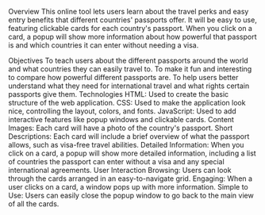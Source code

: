 Overview
This online tool lets users learn about the travel perks and easy entry benefits that different countries' passports offer. It will be easy to use, featuring clickable cards for each country's passport. When you click on a card, a popup will show more information about how powerful that passport is and which countries it can enter without needing a visa.

Objectives
To teach users about the different passports around the world and what countries they can easily travel to.
To make it fun and interesting to compare how powerful different passports are.
To help users better understand what they need for international travel and what rights certain passports give them.                                                            Technologies
HTML: Used to create the basic structure of the web application.
CSS: Used to make the application look nice, controlling the layout, colors, and fonts.
JavaScript: Used to add interactive features like popup windows and clickable cards.
Content
Images: Each card will have a photo of the country's passport.
Short Descriptions: Each card will include a brief overview of what the passport allows, such as visa-free travel abilities.
Detailed Information: When you click on a card, a popup will show more detailed information, including a list of countries the passport can enter without a visa and any special international agreements.
User Interaction
Browsing: Users can look through the cards arranged in an easy-to-navigate grid.
Engaging: When a user clicks on a card, a window pops up with more information.
Simple to Use: Users can easily close the popup window to go back to the main view of all the cards.
